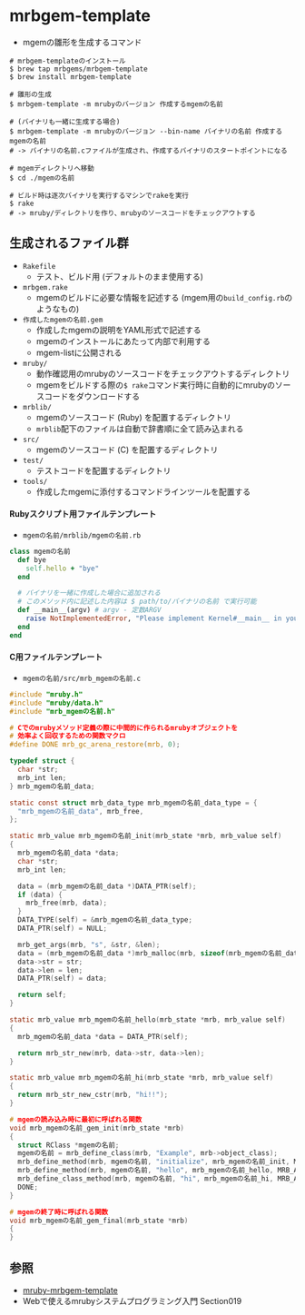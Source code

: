 # mrbgem-template
- mgemの雛形を生成するコマンド

```
# mrbgem-templateのインストール
$ brew tap mrbgems/mrbgem-template
$ brew install mrbgem-template

# 雛形の生成
$ mrbgem-template -m mrubyのバージョン 作成するmgemの名前

# (バイナリも一緒に生成する場合)
$ mrbgem-template -m mrubyのバージョン --bin-name バイナリの名前 作成するmgemの名前
# -> バイナリの名前.cファイルが生成され、作成するバイナリのスタートポイントになる

# mgemディレクトリへ移動
$ cd ./mgemの名前

# ビルド時は逐次バイナリを実行するマシンでrakeを実行
$ rake
# -> mruby/ディレクトリを作り、mrubyのソースコードをチェックアウトする
```

## 生成されるファイル群
- `Rakefile`
  - テスト、ビルド用 (デフォルトのまま使用する)
- `mrbgem.rake`
  - mgemのビルドに必要な情報を記述する (mgem用の`build_config.rb`のようなもの)
- `作成したmgemの名前.gem`
  - 作成したmgemの説明をYAML形式で記述する
  - mgemのインストールにあたって内部で利用する
  - mgem-listに公開される
- `mruby/`
  - 動作確認用のmrubyのソースコードをチェックアウトするディレクトリ
  - mgemをビルドする際の`$ rake`コマンド実行時に自動的にmrubyのソースコードをダウンロードする
- `mrblib/`
  - mgemのソースコード (Ruby) を配置するディレクトリ
  - `mrblib`配下のファイルは自動で辞書順に全て読み込まれる
- `src/`
  - mgemのソースコード (C) を配置するディレクトリ
- `test/`
  - テストコードを配置するディレクトリ
- `tools/`
  - 作成したmgemに添付するコマンドラインツールを配置する

#### Rubyスクリプト用ファイルテンプレート
- `mgemの名前/mrblib/mgemの名前.rb`

```ruby
class mgemの名前
  def bye
    self.hello + "bye"
  end

  # バイナリを一緒に作成した場合に追加される
  # このメソッド内に記述した内容は $ path/to/バイナリの名前 で実行可能
  def __main__(argv) # argv - 定数ARGV
    raise NotImplementedError, "Please implement Kernel#__main__ in your .rb file"
  end
end
```

#### C用ファイルテンプレート
- `mgemの名前/src/mrb_mgemの名前.c`

```c
#include "mruby.h"
#include "mruby/data.h"
#include "mrb_mgemの名前.h"

# Cでのmrubyメソッド定義の際に中間的に作られるmrubyオブジェクトを
# 効率よく回収するための関数マクロ
#define DONE mrb_gc_arena_restore(mrb, 0);

typedef struct {
  char *str;
  mrb_int len;
} mrb_mgemの名前_data;

static const struct mrb_data_type mrb_mgemの名前_data_type = {
  "mrb_mgemの名前_data", mrb_free,
};

static mrb_value mrb_mgemの名前_init(mrb_state *mrb, mrb_value self)
{
  mrb_mgemの名前_data *data;
  char *str;
  mrb_int len;

  data = (mrb_mgemの名前_data *)DATA_PTR(self);
  if (data) {
    mrb_free(mrb, data);
  }
  DATA_TYPE(self) = &mrb_mgemの名前_data_type;
  DATA_PTR(self) = NULL;

  mrb_get_args(mrb, "s", &str, &len);
  data = (mrb_mgemの名前_data *)mrb_malloc(mrb, sizeof(mrb_mgemの名前_data));
  data->str = str;
  data->len = len;
  DATA_PTR(self) = data;

  return self;
}

static mrb_value mrb_mgemの名前_hello(mrb_state *mrb, mrb_value self)
{
  mrb_mgemの名前_data *data = DATA_PTR(self);

  return mrb_str_new(mrb, data->str, data->len);
}

static mrb_value mrb_mgemの名前_hi(mrb_state *mrb, mrb_value self)
{
  return mrb_str_new_cstr(mrb, "hi!!");
}

# mgemの読み込み時に最初に呼ばれる関数
void mrb_mgemの名前_gem_init(mrb_state *mrb)
{
  struct RClass *mgemの名前;
  mgemの名前 = mrb_define_class(mrb, "Example", mrb->object_class);
  mrb_define_method(mrb, mgemの名前, "initialize", mrb_mgemの名前_init, MRB_ARGS_REQ(1));
  mrb_define_method(mrb, mgemの名前, "hello", mrb_mgemの名前_hello, MRB_ARGS_NONE());
  mrb_define_class_method(mrb, mgemの名前, "hi", mrb_mgemの名前_hi, MRB_ARGS_NONE());
  DONE;
}

# mgemの終了時に呼ばれる関数
void mrb_mgemの名前_gem_final(mrb_state *mrb)
{
}
```

## 参照
- [mruby-mrbgem-template](https://github.com/matsumotory/mruby-mrbgem-template)
- Webで使えるmrubyシステムプログラミング入門 Section019
